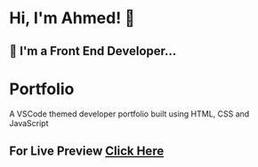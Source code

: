 # Hi, I'm Ahmed! 👋


## 🚀 I'm a Front End Developer...


# Portfolio

A VSCode themed developer portfolio built using HTML, CSS and JavaScript


## For Live Preview [Click Here](https://ahmed-abouelfetouh.github.io/My-Portfolio/)
